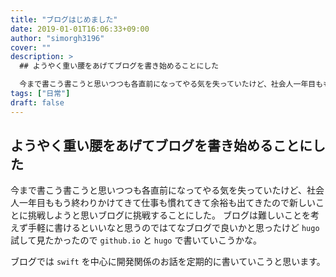 ```yaml
---
title: "ブログはじめました"
date: 2019-01-01T16:06:33+09:00
author: "simorgh3196"
cover: ""
description: >
  ## ようやく重い腰をあげてブログを書き始めることにした

  今まで書こう書こうと思いつつも各直前になってやる気を失っていたけど、社会人一年目ももう終わりかけてきて仕事も慣れてきて余裕も出てきたので新しいことに挑戦しようと思いブログに挑戦することにした。
tags: ["日常"]
draft: false
---
```


## ようやく重い腰をあげてブログを書き始めることにした

今まで書こう書こうと思いつつも各直前になってやる気を失っていたけど、社会人一年目ももう終わりかけてきて仕事も慣れてきて余裕も出てきたので新しいことに挑戦しようと思いブログに挑戦することにした。
ブログは難しいことを考えず手軽に書けるといいなと思うのではてなブログで良いかと思ったけど `hugo` 試して見たかったので `github.io` と `hugo` で書いていこうかな。

ブログでは `swift` を中心に開発関係のお話を定期的に書いていこうと思います。

